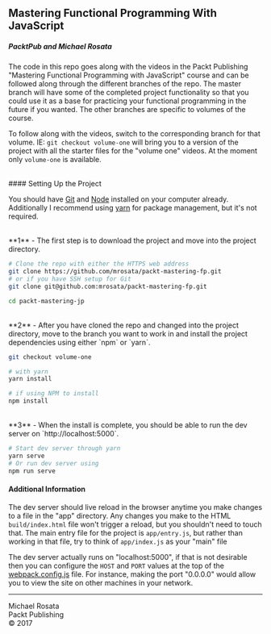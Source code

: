 ## Mastering Functional Programming With JavaScript
##### PacktPub and Michael Rosata

The code in this repo goes along with the videos in the Packt Publishing "Mastering Functional Programming with JavaScript" course and can be followed along through the different branches of the repo. The master branch will have some of the completed project functionality so that you could use it as a base for practicing your functional programming in the future if you wanted. The other branches are specific to volumes of the course.

To follow along with the videos, switch to the corresponding branch for that volume. IE: `git checkout volume-one` will bring you to a version of the project with all the starter files for the "volume one" videos. At the moment only `volume-one` is available.


<br>
#### Setting Up the Project

You should have [Git](https://git-scm.com/book/en/v2/Getting-Started-Installing-Git) and [Node](https://nodejs.org/en/download/) installed on your computer already. Additionally I recommend using [yarn](https://yarnpkg.org) for package management, but it's not required.
 
<br>
 **1** - The first step is to download the project and move into the project directory.

```bash
# Clone the repo with either the HTTPS web address
git clone https://github.com/mrosata/packt-mastering-fp.git
# or if you have SSH setup for Git
git clone git@github.com:mrosata/packt-mastering-fp.git

cd packt-mastering-jp
```

<br>
**2** - After you have cloned the repo and changed into the project directory, move to the branch you want to work in and install the project dependencies using either `npm` or `yarn`.

```bash
git checkout volume-one

# with yarn
yarn install

# if using NPM to install
npm install
```

<br>
**3** - When the install is complete, you should be able to run the dev server on `http://localhost:5000`.

```bash
# Start dev server through yarn
yarn serve
# Or run dev server using 
npm run serve
```


#### Additional Information


The dev server should live reload in the browser anytime you make changes to a file in the "app" directory. Any changes you make to the HTML `build/index.html` file won't trigger a reload, but you shouldn't need to touch that. The main entry file for the project is `app/entry.js`, but rather than working in that file, try to think of `app/index.js` as your "main" file


The dev server actually runs on "localhost:5000", if that is not desirable then you can configure the `HOST` and `PORT` values at the top of the [webpack.config.js](https://github.com/mrosata/packt-mastering-fp/blob/master/webpack.config.js) file. For instance, making the port "0.0.0.0" would allow you to view the site on other machines in your network.

---
Michael Rosata<br>
Packt Publishing<br>
&copy; 2017
